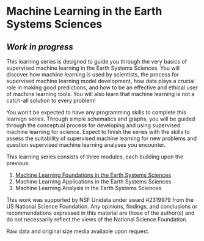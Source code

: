 # Machine Learning in the Earth Systems Sciences
## *Work in progress*

This learning series is designed to guide you through the very basics of supervised machine learning in the Earth Systems Sciences. You will discover how machine learning is used by scientists, the process for supervised machine learning model development, how data plays a crucial role in making good predictions, and how to be an effective and ethical user of machine learning tools. You will also learn that machine learning is not a catch-all solution to every problem! 

You won't be expected to have any programming skills to complete this learnign series. Through simple schematics and graphs, you will be guided through the conceptual process for developing and using supervised machine learning for science. Expect to finish the series with the skills to assess the suitability of supervised machine learning for new problems and question supervised machine learning analyses you encounter.

This learning series consists of three modules, each building upon the previous:
1. <a href ="https://elearning.unidata.ucar.edu/course/view.php?id=12" target="blank">Machine Learning Foundations in the Earth Systems Sciences</a>
2. Machine Learning Applications in the Earth Systems Sciences
3. Machine Learning Analysis in the Earth Systems Sciences

This work was supported by NSF Unidata under award #2319979 from the US National Science Foundation. Any opinions, findings, and conclusions or recommendations expressed in this material are those of the author(s) and do not necessarily reflect the views of the National Science Foundation.

Raw data and original size media available upon request. 
